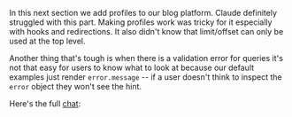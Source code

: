 In this next section we add profiles to our blog platform. Claude definitely
struggled with this part. Making profiles work was tricky for it especially with
hooks and redirections. It also didn't know that limit/offset can only be used
at the top level.

Another thing that's tough is when there is a validation error for queries it's
not that easy for users to know what to look at because our default examples
just render `error.message` -- if a user doesn't think to inspect the `error`
object they won't see the hint.

Here's the full [chat][1]:

[1]: https://claude.ai/share/f43fbd83-1eff-474e-99a5-4117eef36dd6

